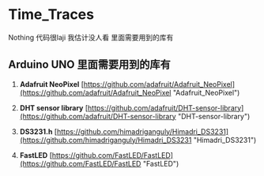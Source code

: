 # Time_Traces
Nothing
代码很laji 
我估计没人看
里面需要用到的库有

**Arduino UNO**
里面需要用到的库有
- 

1. **Adafruit NeoPixel**
[https://github.com/adafruit/Adafruit_NeoPixel](https://github.com/adafruit/Adafruit_NeoPixel "Adafruit_NeoPixel")

1. **DHT sensor library**
[https://github.com/adafruit/DHT-sensor-library](https://github.com/adafruit/DHT-sensor-library "DHT-sensor-library")

1. **DS3231.h**
[https://github.com/himadriganguly/Himadri_DS3231](https://github.com/himadriganguly/Himadri_DS3231 "Himadri_DS3231")

1. **FastLED**
[https://github.com/FastLED/FastLED](https://github.com/FastLED/FastLED "FastLED")
 

